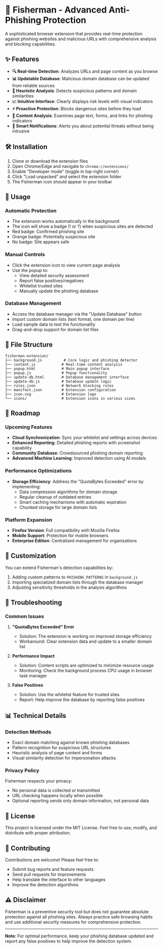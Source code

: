 # 🎣 Fisherman - Advanced Anti-Phishing Protection

A sophisticated browser extension that provides real-time protection against
phishing websites and malicious URLs with comprehensive analysis and blocking
capabilities.

## ✨ Features

- **🔍 Real-time Detection**: Analyzes URLs and page content as you browse
- **📊 Updatable Database**: Malicious domain database can be updated from
  reliable sources
- **🎯 Heuristic Analysis**: Detects suspicious patterns and domain similarities
- **📈 Intuitive Interface**: Clearly displays risk levels with visual
  indicators
- **⚡ Proactive Protection**: Blocks dangerous sites before they load
- **📝 Content Analysis**: Examines page text, forms, and links for phishing
  indicators
- **🔔 Smart Notifications**: Alerts you about potential threats without being
  intrusive

## 🛠️ Installation

1. Clone or download the extension files
2. Open Chrome/Edge and navigate to `chrome://extensions/`
3. Enable "Developer mode" (toggle in top-right corner)
4. Click "Load unpacked" and select the extension folder
5. The Fisherman icon should appear in your toolbar

## 📖 Usage

### Automatic Protection

- The extension works automatically in the background
- The icon will show a badge (! or ?) when suspicious sites are detected
- Red badge: Confirmed phishing site
- Orange badge: Potentially suspicious site
- No badge: Site appears safe

### Manual Controls

- Click the extension icon to view current page analysis
- Use the popup to:
  - View detailed security assessment
  - Report false positives/negatives
  - Whitelist trusted sites
  - Manually update the phishing database

### Database Management

- Access the database manager via the "Update Database" button
- Import custom domain lists (text format, one domain per line)
- Load sample data to test the functionality
- Drag-and-drop support for domain list files

## 📁 File Structure

```
fisherman-extension/
├── background.js          # Core logic and phishing detector
├── content.js            # Real-time content analysis
├── popup.html            # Main popup interface
├── popup.js              # Popup functionality
├── update-db.html        # Database management interface
├── update-db.js          # Database update logic
├── rules.json            # Network blocking rules
├── manifest.json         # Extension configuration
├── icon.svg              # Extension logo
└── icons/                # Extension icons in various sizes
```

## 🚀 Roadmap

### Upcoming Features

- **Cloud Synchronization**: Sync your whitelist and settings across devices
- **Enhanced Reporting**: Detailed phishing reports with screenshot capability
- **Community Database**: Crowdsourced phishing domain reporting
- **Advanced Machine Learning**: Improved detection using AI models

### Performance Optimizations

- **Storage Efficiency**: Address the "QuotaBytes Exceeded" error by
  implementing:
  - Data compression algorithms for domain storage
  - Regular cleanup of outdated entries
  - Smart caching mechanisms with automatic expiration
  - Chunked storage for large domain lists

### Platform Expansion

- **Firefox Version**: Full compatibility with Mozilla Firefox
- **Mobile Support**: Protection for mobile browsers
- **Enterprise Edition**: Centralized management for organizations

## 🔧 Customization

You can extend Fisherman's detection capabilities by:

1. Adding custom patterns to `PHISHING_PATTERNS` in `background.js`
2. Importing specialized domain lists through the database manager
3. Adjusting sensitivity thresholds in the analysis algorithms

## 🐛 Troubleshooting

### Common Issues

1. **"QuotaBytes Exceeded" Error**
   - Solution: The extension is working on improved storage efficiency
   - Workaround: Clear extension data and update to a smaller domain list

2. **Performance Impact**
   - Solution: Content scripts are optimized to minimize resource usage
   - Monitoring: Check the background process CPU usage in browser task manager

3. **False Positives**
   - Solution: Use the whitelist feature for trusted sites
   - Report: Help improve the database by reporting false positives

## 📊 Technical Details

### Detection Methods

- Exact domain matching against known phishing databases
- Pattern recognition for suspicious URL structures
- Heuristic analysis of page content and forms
- Visual similarity detection for impersonation attacks

### Privacy Policy

Fisherman respects your privacy:

- No personal data is collected or transmitted
- URL checking happens locally when possible
- Optional reporting sends only domain information, not personal data

## 📄 License

This project is licensed under the MIT License. Feel free to use, modify, and
distribute with proper attribution.

## 🤝 Contributing

Contributions are welcome! Please feel free to:

- Submit bug reports and feature requests
- Send pull requests for improvements
- Help translate the interface to other languages
- Improve the detection algorithms

## ⚠️ Disclaimer

Fisherman is a preventive security tool but does not guarantee absolute
protection against all phishing sites. Always practice safe browsing habits and
use additional security measures for comprehensive protection.

---

**Note**: For optimal performance, keep your phishing database updated and
report any false positives to help improve the detection system.
